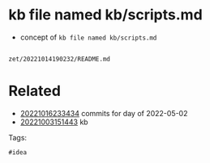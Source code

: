 # kb file named kb/scripts.md

- concept of `kb file named kb/scripts.md`

```
```

` zet/20221014190232/README.md `

# Related

- [20221016233434](/zet/20221016233434/README.md) commits for day of 2022-05-02
- [20221003151443](/zet/20221003151443/README.md) kb

Tags:

    #idea
